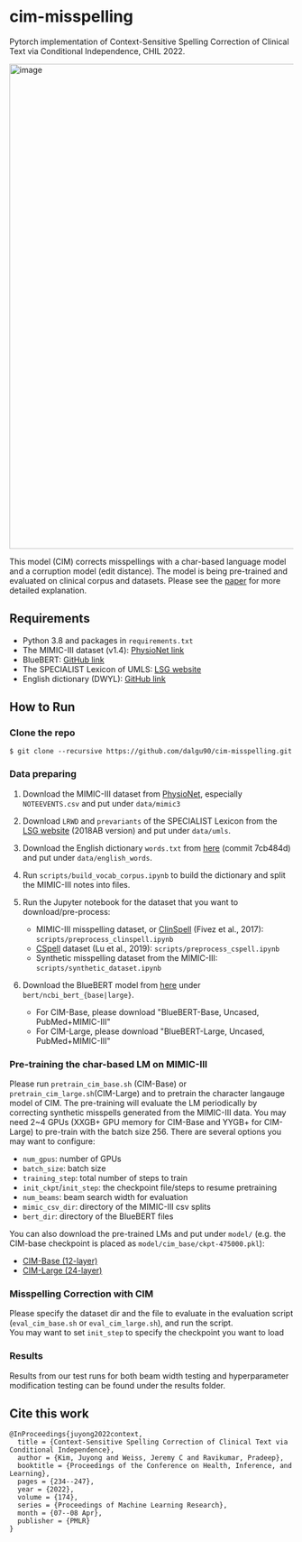 # cim-misspelling

Pytorch implementation of Context-Sensitive Spelling Correction of Clinical Text via Conditional Independence, CHIL 2022.

<img width="860" alt="image" src="https://user-images.githubusercontent.com/13655756/158745297-e899feb8-e023-4070-b1c1-eda3779aa4c4.png">

This model (CIM) corrects misspellings with a char-based language model and a corruption model (edit distance).
The model is being pre-trained and evaluated on clinical corpus and datasets.
Please see the [paper](https://proceedings.mlr.press/v174/kim22b/kim22b.pdf) for more detailed explanation.


## Requirements

- Python 3.8 and packages in `requirements.txt`
- The MIMIC-III dataset (v1.4): [PhysioNet link](https://physionet.org/)
- BlueBERT: [GitHub link](https://github.com/ncbi-nlp/bluebert)
- The SPECIALIST Lexicon of UMLS: [LSG website](https://lhncbc.nlm.nih.gov/LSG/Projects/lexicon/current/web/release/)
- English dictionary (DWYL): [GitHub link](https://github.com/dwyl/english-words)


## How to Run

### Clone the repo

```
$ git clone --recursive https://github.com/dalgu90/cim-misspelling.git
```

### Data preparing

1. Download the MIMIC-III dataset from [PhysioNet](https://physionet.org/), especially `NOTEEVENTS.csv` and put under `data/mimic3`

2. Download `LRWD` and `prevariants` of the SPECIALIST Lexicon from the [LSG website](https://lhncbc.nlm.nih.gov/LSG/Projects/lexicon/current/web/release/) (2018AB version) and put under `data/umls`.

3. Download the English dictionary `words.txt` from [here](https://github.com/dwyl/english-words/tree/7cb484da5de560c11109c8f3925565966015e5a9) (commit 7cb484d) and put under `data/english_words`.

4. Run `scripts/build_vocab_corpus.ipynb` to build the dictionary and split the MIMIC-III notes into files.

5. Run the Jupyter notebook for the dataset that you want to download/pre-process:
    - MIMIC-III misspelling dataset, or [ClinSpell](https://github.com/clips/clinspell) (Fivez et al., 2017): `scripts/preprocess_clinspell.ipynb`
    - [CSpell](https://lsg3.nlm.nih.gov/LexSysGroup/Projects/cSpell/current/web/index.html) dataset (Lu et al., 2019): `scripts/preprocess_cspell.ipynb`
    - Synthetic misspelling dataset from the MIMIC-III: `scripts/synthetic_dataset.ipynb`

6. Download the BlueBERT model from [here](https://github.com/ncbi-nlp/bluebert) under `bert/ncbi_bert_{base|large}`.
    - For CIM-Base, please download "BlueBERT-Base, Uncased, PubMed+MIMIC-III"
    - For CIM-Large, please download "BlueBERT-Large, Uncased, PubMed+MIMIC-III"

### Pre-training the char-based LM on MIMIC-III

Please run `pretrain_cim_base.sh` (CIM-Base) or `pretrain_cim_large.sh`(CIM-Large) and to pretrain the character langauge model of CIM.
The pre-training will evaluate the LM periodically by correcting synthetic misspells generated from the MIMIC-III data.
You may need 2~4 GPUs (XXGB+ GPU memory for CIM-Base and YYGB+ for CIM-Large) to pre-train with the batch size 256.
There are several options you may want to configure:
- `num_gpus`: number of GPUs
- `batch_size`: batch size
- `training_step`: total number of steps to train
- `init_ckpt`/`init_step`: the checkpoint file/steps to resume pretraining
- `num_beams`: beam search width for evaluation
- `mimic_csv_dir`: directory of the MIMIC-III csv splits
- `bert_dir`: directory of the BlueBERT files

You can also download the pre-trained LMs and put under `model/` (e.g. the CIM-base checkpoint is placed as `model/cim_base/ckpt-475000.pkl`):
- [CIM-Base (12-layer)](https://drive.google.com/file/d/1h-0ivx8H1lJB3s00SSOW4YAtvlGnW81s/view?usp=sharing)
- [CIM-Large (24-layer)](https://drive.google.com/file/d/1gFPC1uSNR8VOCCZqb7RVc76tlUN1wBYB/view?usp=sharing)

### Misspelling Correction with CIM

Please specify the dataset dir and the file to evaluate in the evaluation script (`eval_cim_base.sh` or `eval_cim_large.sh`), and run the script.  
You may want to set `init_step` to specify the checkpoint you want to load

### Results

Results from our test runs for both beam width testing and hyperparameter modification testing can be found under the results folder.

## Cite this work

```
@InProceedings{juyong2022context,
  title = {Context-Sensitive Spelling Correction of Clinical Text via Conditional Independence},
  author = {Kim, Juyong and Weiss, Jeremy C and Ravikumar, Pradeep},
  booktitle = {Proceedings of the Conference on Health, Inference, and Learning},
  pages = {234--247},
  year = {2022},
  volume = {174},
  series = {Proceedings of Machine Learning Research},
  month = {07--08 Apr},
  publisher = {PMLR}
}
```
